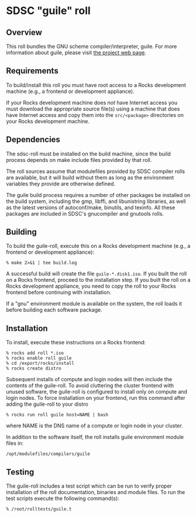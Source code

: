 # SDSC "guile" roll

## Overview

This roll bundles the GNU scheme compiler/interpreter, guile.  For more
information about guile, please visit
<a href="https://www.gnu.org/software/guild/guile.html">the project web page</a>.

## Requirements

To build/install this roll you must have root access to a Rocks development
machine (e.g., a frontend or development appliance).

If your Rocks development machine does *not* have Internet access you must
download the appropriate source file(s) using a machine that does
have Internet access and copy them into the `src/<package>` directories on your
Rocks development machine.


## Dependencies

The sdsc-roll must be installed on the build machine, since the build process
depends on make include files provided by that roll.

The roll sources assume that modulefiles provided by SDSC compiler
rolls are available, but it will build without them as long as the environment
variables they provide are otherwise defined.

The guile build process requires a number of other packages be installed on the
build system, including the gmp, libffi, and libunistring libraries, as well as
the latest versions of autoconf/make, binutils, and texinfo.  All these packages
are included in SDSC's gnucompiler and gnutools rolls.


## Building

To build the guile-roll, execute this on a Rocks development
machine (e.g., a frontend or development appliance):

```shell
% make 2>&1 | tee build.log
```

A successful build will create the file `guile-*.disk1.iso`.  If you built the
roll on a Rocks frontend, proceed to the installation step. If you built the
roll on a Rocks development appliance, you need to copy the roll to your Rocks
frontend before continuing with installation.

If a "gnu" environment module is available on the system, the roll loads it
before building each software package.

## Installation

To install, execute these instructions on a Rocks frontend:

```shell
% rocks add roll *.iso
% rocks enable roll guile
% cd /export/rocks/install
% rocks create distro
```

Subsequent installs of compute and login nodes will then include the contents
of the guile-roll.  To avoid cluttering the cluster frontend with unused
software, the guile-roll is configured to install only on compute and
login nodes. To force installation on your frontend, run this command after
adding the guile-roll to your distro

```shell
% rocks run roll guile host=NAME | bash
```

where NAME is the DNS name of a compute or login node in your cluster.

In addition to the software itself, the roll installs guile environment
module files in:

```shell
/opt/modulefiles/compilers/guile
```


## Testing

The guile-roll includes a test script which can be run to verify proper
installation of the roll documentation, binaries and module files. To
run the test scripts execute the following command(s):

```shell
% /root/rolltests/guile.t 
```
